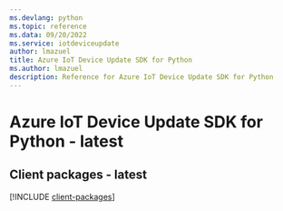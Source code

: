 ```yaml
---
ms.devlang: python
ms.topic: reference
ms.data: 09/20/2022
ms.service: iotdeviceupdate
author: lmazuel
title: Azure IoT Device Update SDK for Python
ms.author: lmazuel
description: Reference for Azure IoT Device Update SDK for Python
---
```

# Azure IoT Device Update SDK for Python - latest

## Client packages - latest
[!INCLUDE [client-packages](iot-device-update-client-index.md)]